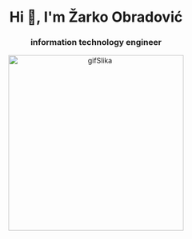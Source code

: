<h1 align="center">Hi 👋, I'm Žarko Obradović</h1>
<h3 align="center">information technology engineer</h3>


<p align="center">
<img align="center" alt="gifSlika" width="350" src="https://drive.google.com/file/d/1lP9nm95yIluRdi_V-_Uuz-ZWNgjyk2WT/view">
</p>



